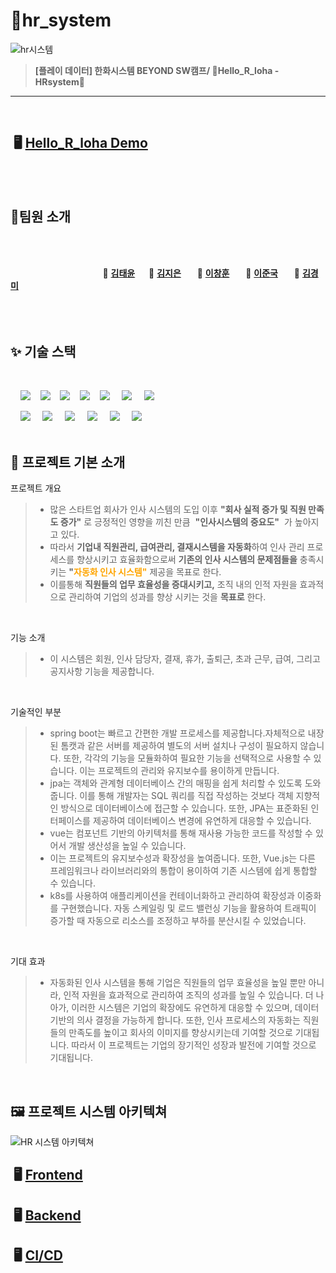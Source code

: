 # 📒hr_system

![hr시스템](https://github.com/beyond-sw-camp/be02-fin-Hello_R_loha-HRsystem/assets/93915072/f5d2e94e-e2d6-4588-8df1-0de7eeb7ae72)
> **[플레이 데이터] 한화시스템 BEYOND SW캠프/ 🔶Hello_R_loha - HRsystem🔶**
---


<br>

## &nbsp;🖥️ [ Hello_R_loha  Demo ](http://www.hello-r-loha.kro.kr/)

<br>
<br>

## 🪷팀원 소개


<br><br>

&nbsp;　&nbsp;　&nbsp;　&nbsp;　&nbsp;　&nbsp;　&nbsp;　&nbsp;　 🎸 **[김태윤](https://github.com/thanks9807)**&nbsp;　 🎺 **[김지은](https://github.com/jiieunn2)** &nbsp;　 🥁 **[이창훈](https://github.com/LCH-97)** &nbsp;　 🎹 **[이준국](https://github.com/Lee-Jun-Guk)** &nbsp;　 🎤 **[김경미](https://github.com/kkm4232)**
<br><br><br><br>


## ✨ 기술 스택

<br>

&nbsp;&nbsp;&nbsp;&nbsp;<img src="https://img.shields.io/badge/HTML5-E34F26?style=flat&logo=HTML5&logoColor=white">&nbsp;&nbsp;&nbsp;&nbsp;<img src="https://img.shields.io/badge/CSS-1572B6?style=flat&logo=CSS3&logoColor=white&color=darkblue">&nbsp;&nbsp;&nbsp;&nbsp;<img src="https://img.shields.io/badge/JavaScript-F7DF1E?style=flat&logo=JavaScript&logoColor=black">&nbsp;&nbsp;&nbsp;&nbsp;<img src="https://img.shields.io/badge/Vue-FC08D?style=flat&logo=Vue.js&logoColor=black&color=lightgreen">&nbsp;&nbsp;&nbsp;&nbsp;<img src="https://img.shields.io/badge/Ununtu-E95420?style=flat&logo=Ubuntu&logoColor=black&color=darkorange">
&nbsp;&nbsp;&nbsp;&nbsp;<img src="https://img.shields.io/badge/nginx-%23009639.svg?style=flat&logo=nginx&logoColor=white"></a>
&nbsp;&nbsp;&nbsp;&nbsp;<img src="https://img.shields.io/badge/Pinia-0285C9?style=flat&color=dark"></a></a>
<br>

&nbsp;&nbsp;&nbsp;&nbsp;<img src="https://img.shields.io/badge/GitHub-181717?style=flat&logo=GitHub&logoColor=white&color=black"></a></a>
&nbsp;&nbsp;&nbsp;&nbsp;<img src="https://img.shields.io/badge/Git-F05032?style=flat&logo=Git&logoColor=white&color=ffa500"></a></a>
&nbsp;&nbsp;&nbsp;&nbsp;<img src="https://img.shields.io/badge/MariaDB-003545?style=flat&logo=mariaDB&logoColor=white"/></a></a>
&nbsp;&nbsp;&nbsp;&nbsp;<img src="https://img.shields.io/badge/Amazon AWS-232F3E?style=flat&logo=AmazonAWS&logoColor=black&color=orange"/></a></a>
&nbsp;&nbsp;&nbsp;&nbsp;<img src="https://img.shields.io/badge/Amazon S3-569A31?style=flat&logo=Amazon S3&logoColor=white&color=red"/></a></a>
&nbsp;&nbsp;&nbsp;&nbsp;<img src="https://img.shields.io/badge/Amazon%20EC2-FF9900?style=flat&logo=Amazon%20EC2&logoColor=white"></a></a>
<br>
<br>



## 📌 프로젝트 기본 소개

프로젝트 개요 <br> 
> - 많은 스타트업 회사가 인사 시스템의 도입 이후 **"회사 실적 증가 및 직원 만족도 증가"** 로 긍정적인 영향을 끼친 만큼  &nbsp;**"인사시스템의 중요도"** &nbsp;가 높아지고 있다.
> - 따라서 **기업내 직원관리, 급여관리, 결재시스템을 자동화**하여 인사 관리 프로세스를 향상시키고 효율화함으로써  **기존의 인사 시스템의 문제점들을** 충족시키는 **"<span style="color:Orange">자동화 인사 시스템"</span>** 제공을 목표로 한다.
> - 이를통해 **직원들의 업무 효율성을 증대시키고,** 조직 내의 인적 자원을 효과적으로 관리하여 기업의 성과를 향상 시키는 것을 **목표로</span>** 한다.  

 <br> 

기능 소개 <br> 
> - 이 시스템은 회원, 인사 담당자, 결재, 휴가, 출퇴근, 초과 근무, 급여, 그리고 공지사항 기능을 제공합니다.

 <br> 

기술적인 부분  <br> 
> - spring boot는 빠르고 간편한 개발 프로세스를 제공합니다.자체적으로 내장된 톰캣과 같은 서버를 제공하여 별도의 서버 설치나 구성이 필요하지 않습니다. 또한, 각각의 기능을 모듈화하여 필요한 기능을 선택적으로 사용할 수 있습니다. 이는 프로젝트의 관리와 유지보수를 용이하게 만듭니다.
> - jpa는 객체와 관계형 데이터베이스 간의 매핑을 쉽게 처리할 수 있도록 도와줍니다. 이를 통해 개발자는 SQL 쿼리를 직접 작성하는 것보다 객체 지향적인 방식으로 데이터베이스에 접근할 수 있습니다. 또한, JPA는 표준화된 인터페이스를 제공하여 데이터베이스 변경에 유연하게 대응할 수 있습니다.
> - vue는 컴포넌트 기반의 아키텍처를 통해 재사용 가능한 코드를 작성할 수 있어서 개발 생산성을 높일 수 있습니다.
> - 이는 프로젝트의 유지보수성과 확장성을 높여줍니다. 또한, Vue.js는 다른 프레임워크나 라이브러리와의 통합이 용이하여 기존 시스템에 쉽게 통합할 수 있습니다.
> - k8s를 사용하여 애플리케이션을 컨테이너화하고 관리하여 확장성과 이중화를 구현했습니다. 자동 스케일링 및 로드 밸런싱 기능을 활용하여 트래픽이 증가할 때 자동으로 리소스를 조정하고 부하를 분산시킬 수 있었습니다.

 <br> 
 
기대 효과 <br> 
> - 자동화된 인사 시스템을 통해 기업은 직원들의 업무 효율성을 높일 뿐만 아니라, 인적 자원을 효과적으로 관리하여 조직의 성과를 높일 수 있습니다. 더 나아가, 이러한 시스템은 기업의 확장에도 유연하게 대응할 수 있으며, 데이터 기반의 의사 결정을 가능하게 합니다. 또한, 인사 프로세스의 자동화는 직원들의 만족도를 높이고 회사의 이미지를 향상시키는데 기여할 것으로 기대됩니다. 따라서 이 프로젝트는 기업의 장기적인 성장과 발전에 기여할 것으로 기대됩니다.

<br>

## 🖼️ 프로젝트 시스템 아키텍쳐

![HR 시스템 아키텍쳐](https://github.com/beyond-sw-camp/be02-fin-Hello_R_loha-HRsystem/assets/93915072/dd43c20e-b38f-40b7-a14a-41bdb294ae54)



## &nbsp;🖥️ [ Frontend ](https://github.com/beyond-sw-camp/be02-fin-Hello_R_loha-HRsystem/tree/frontend/develop) <br> 

## &nbsp;🖥️ [ Backend ](https://github.com/beyond-sw-camp/be02-fin-Hello_R_loha-HRsystem/tree/backend/develop) <br> 
 
## &nbsp;🖥️ [ CI/CD ](https://github.com/beyond-sw-camp/be02-fin-Hello_R_loha-HRsystem/tree/cicd/develop) <br> 







